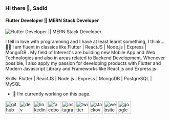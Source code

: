 ### Hi there 👋, Sadid
#### Flutter Developer || MERN Stack Developer
![Flutter Developer || MERN Stack Developer](https://github.com/sadid369/sadid369/blob/main/Modern%20Minimal%20Technology%20Background%20Banner(1).png)

I fell in love with programming and I have at least learnt something, I think… 🤷‍♂️ I am fluent in classics like Flutter | ReactJS | Node.js | Express | MongoDB . My field of Interest's are building new Mobile App and Web Technologies and also in areas related to Backend Development. Whenever possible, I also apply my passion for developing products with Flutter and Modern Javascript Library and Frameworks like React.js and Express.js

Skills:  Flutter | ReactJS | Node.js | Express | MongoDB | PostgreSQL | MySQL

- 🔭 I’m currently working on this page. 


[<img src='https://cdn.jsdelivr.net/npm/simple-icons@3.0.1/icons/github.svg' alt='github' height='40'>](https://github.com/https://github.com/sadid369)  [<img src='https://cdn.jsdelivr.net/npm/simple-icons@3.0.1/icons/dev-dot-to.svg' alt='dev' height='40'>](https://dev.to/https://dev.to/sadid369)  [<img src='https://cdn.jsdelivr.net/npm/simple-icons@3.0.1/icons/linkedin.svg' alt='linkedin' height='40'>](https://www.linkedin.com/in/https://www.linkedin.com/in/sadid369//)  [<img src='https://cdn.jsdelivr.net/npm/simple-icons@3.0.1/icons/facebook.svg' alt='facebook' height='40'>](https://www.facebook.com/https://www.facebook.com/muhtasimsadid10/)  [<img src='https://cdn.jsdelivr.net/npm/simple-icons@3.0.1/icons/instagram.svg' alt='instagram' height='40'>](https://www.instagram.com/https://www.instagram.com/sadid_369//)  [<img src='https://cdn.jsdelivr.net/npm/simple-icons@3.0.1/icons/twitter.svg' alt='twitter' height='40'>](https://twitter.com/https://twitter.com/sadid_369)  [<img src='https://cdn.jsdelivr.net/npm/simple-icons@3.0.1/icons/stackoverflow.svg' alt='stackoverflow' height='40'>](https://stackoverflow.com/users/https://stackoverflow.com/users/17400099/sadid369)  [<img src='https://cdn.jsdelivr.net/npm/simple-icons@3.0.1/icons/icloud.svg' alt='website' height='40'>](https://sadid.dev/)  [<img src='https://cdn.jsdelivr.net/npm/simple-icons@3.0.1/icons/googleplay.svg' alt='googleplay' height='40'>](https://play.google.com/store/apps/dev?id=7918144124933903641)  

